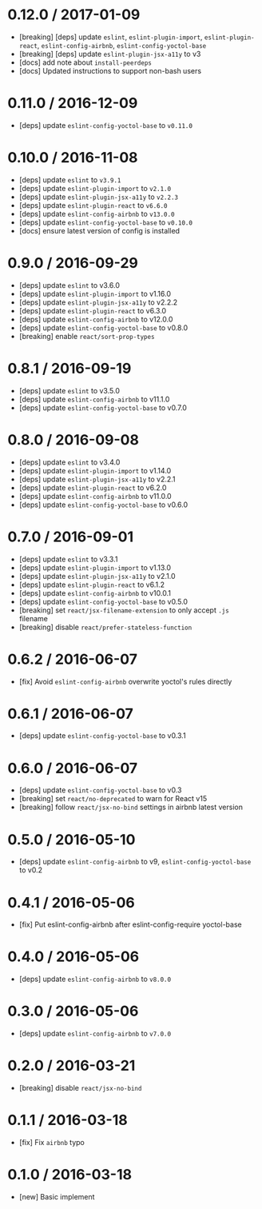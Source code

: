 0.12.0 / 2017-01-09
==================
- [breaking] [deps] update `eslint`, `eslint-plugin-import`, `eslint-plugin-react`, `eslint-config-airbnb`, `eslint-config-yoctol-base`
- [breaking] [deps] update `eslint-plugin-jsx-a11y` to v3
- [docs] add note about `install-peerdeps`
- [docs] Updated instructions to support non-bash users

0.11.0 / 2016-12-09
==================
- [deps] update `eslint-config-yoctol-base` to `v0.11.0`

0.10.0 / 2016-11-08
==================
- [deps] update `eslint` to `v3.9.1`
- [deps] update `eslint-plugin-import` to `v2.1.0`
- [deps] update `eslint-plugin-jsx-a11y` to `v2.2.3`
- [deps] update `eslint-plugin-react` to `v6.6.0`
- [deps] update `eslint-config-airbnb` to `v13.0.0`
- [deps] update `eslint-config-yoctol-base` to `v0.10.0`
- [docs] ensure latest version of config is installed

0.9.0 / 2016-09-29
==================
- [deps] update `eslint` to v3.6.0
- [deps] update `eslint-plugin-import` to v1.16.0
- [deps] update `eslint-plugin-jsx-a11y` to v2.2.2
- [deps] update `eslint-plugin-react` to v6.3.0
- [deps] update `eslint-config-airbnb` to v12.0.0
- [deps] update `eslint-config-yoctol-base` to v0.8.0
- [breaking] enable `react/sort-prop-types`

0.8.1 / 2016-09-19
==================
- [deps] update `eslint` to v3.5.0
- [deps] update `eslint-config-airbnb` to v11.1.0
- [deps] update `eslint-config-yoctol-base` to v0.7.0

0.8.0 / 2016-09-08
==================
- [deps] update `eslint` to v3.4.0
- [deps] update `eslint-plugin-import` to v1.14.0
- [deps] update `eslint-plugin-jsx-a11y` to v2.2.1
- [deps] update `eslint-plugin-react` to v6.2.0
- [deps] update `eslint-config-airbnb` to v11.0.0
- [deps] update `eslint-config-yoctol-base` to v0.6.0

0.7.0 / 2016-09-01
==================
- [deps] update `eslint` to v3.3.1
- [deps] update `eslint-plugin-import` to v1.13.0
- [deps] update `eslint-plugin-jsx-a11y` to v2.1.0
- [deps] update `eslint-plugin-react` to v6.1.2
- [deps] update `eslint-config-airbnb` to v10.0.1
- [deps] update `eslint-config-yoctol-base` to v0.5.0
- [breaking] set `react/jsx-filename-extension` to only accept `.js` filename
- [breaking] disable `react/prefer-stateless-function`

0.6.2 / 2016-06-07
==================
- [fix] Avoid `eslint-config-airbnb` overwrite yoctol's rules directly

0.6.1 / 2016-06-07
==================
- [deps] update `eslint-config-yoctol-base` to v0.3.1

0.6.0 / 2016-06-07
==================
- [deps] update `eslint-config-yoctol-base` to v0.3
- [breaking] set `react/no-deprecated` to warn for React v15
- [breaking] follow `react/jsx-no-bind` settings in airbnb latest version

0.5.0 / 2016-05-10
==================
- [deps] update `eslint-config-airbnb` to v9, `eslint-config-yoctol-base` to v0.2

0.4.1 / 2016-05-06
==================
- [fix] Put eslint-config-airbnb after eslint-config-require yoctol-base

0.4.0 / 2016-05-06
==================
- [deps] update `eslint-config-airbnb` to `v8.0.0`

0.3.0 / 2016-05-06
==================
- [deps] update `eslint-config-airbnb` to `v7.0.0`

0.2.0 / 2016-03-21
==================
- [breaking] disable `react/jsx-no-bind`

0.1.1 / 2016-03-18
==================
- [fix] Fix `airbnb` typo

0.1.0 / 2016-03-18
==================
- [new] Basic implement
